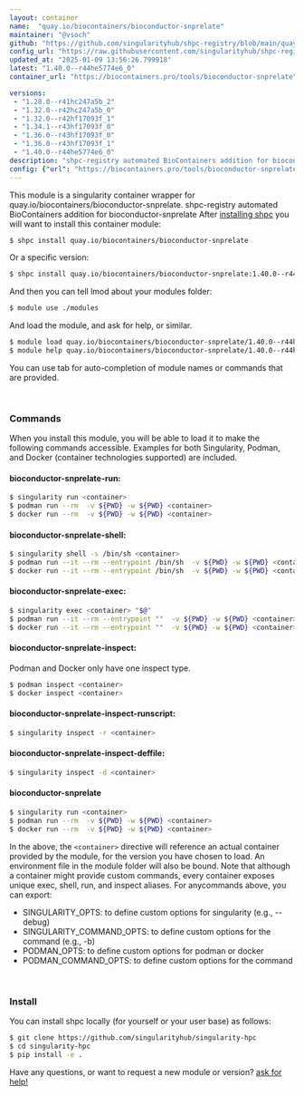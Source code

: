 ```yaml
---
layout: container
name:  "quay.io/biocontainers/bioconductor-snprelate"
maintainer: "@vsoch"
github: "https://github.com/singularityhub/shpc-registry/blob/main/quay.io/biocontainers/bioconductor-snprelate/container.yaml"
config_url: "https://raw.githubusercontent.com/singularityhub/shpc-registry/main/quay.io/biocontainers/bioconductor-snprelate/container.yaml"
updated_at: "2025-01-09 13:56:26.799918"
latest: "1.40.0--r44he5774e6_0"
container_url: "https://biocontainers.pro/tools/bioconductor-snprelate"

versions:
 - "1.28.0--r41hc247a5b_2"
 - "1.32.0--r42hc247a5b_0"
 - "1.32.0--r42hf17093f_1"
 - "1.34.1--r43hf17093f_0"
 - "1.36.0--r43hf17093f_0"
 - "1.36.0--r43hf17093f_1"
 - "1.40.0--r44he5774e6_0"
description: "shpc-registry automated BioContainers addition for bioconductor-snprelate"
config: {"url": "https://biocontainers.pro/tools/bioconductor-snprelate", "maintainer": "@vsoch", "description": "shpc-registry automated BioContainers addition for bioconductor-snprelate", "latest": {"1.40.0--r44he5774e6_0": "sha256:7a3ace2612d7c889a128aa22e7bcb709d9a0541778c7aa7b494e0fee115afa1b"}, "tags": {"1.28.0--r41hc247a5b_2": "sha256:a0c466bb78c868af1fa6d89a4d565fc75f8796aeb93042504e76e052eabffc4d", "1.32.0--r42hc247a5b_0": "sha256:8aba675bf147fd27d5372ed9c4ad8acbd8068a6ef6631b3b39a5c18c6a941618", "1.32.0--r42hf17093f_1": "sha256:501b57a37529f089852dc59387c09235837a6474c1ed6996853243385c8f160f", "1.34.1--r43hf17093f_0": "sha256:e26bebb203bd0ec0dbea4d5ea1eff197a34ec0710f8c399fad535893ebbdf737", "1.36.0--r43hf17093f_0": "sha256:4c842765a72d09c9d2c4eb3f116bc3fe4b84713e006acc86be0ee8d2cb0a82d9", "1.36.0--r43hf17093f_1": "sha256:ec023a6adefe2f6aac3df0d212e4f5a500fe02c5ef5d105af50c3ec87bcd50c7", "1.40.0--r44he5774e6_0": "sha256:7a3ace2612d7c889a128aa22e7bcb709d9a0541778c7aa7b494e0fee115afa1b"}, "docker": "quay.io/biocontainers/bioconductor-snprelate"}
---
```


This module is a singularity container wrapper for quay.io/biocontainers/bioconductor-snprelate.
shpc-registry automated BioContainers addition for bioconductor-snprelate
After [installing shpc](#install) you will want to install this container module:


```bash
$ shpc install quay.io/biocontainers/bioconductor-snprelate
```

Or a specific version:

```bash
$ shpc install quay.io/biocontainers/bioconductor-snprelate:1.40.0--r44he5774e6_0
```

And then you can tell lmod about your modules folder:

```bash
$ module use ./modules
```

And load the module, and ask for help, or similar.

```bash
$ module load quay.io/biocontainers/bioconductor-snprelate/1.40.0--r44he5774e6_0
$ module help quay.io/biocontainers/bioconductor-snprelate/1.40.0--r44he5774e6_0
```

You can use tab for auto-completion of module names or commands that are provided.

<br>

### Commands

When you install this module, you will be able to load it to make the following commands accessible.
Examples for both Singularity, Podman, and Docker (container technologies supported) are included.

#### bioconductor-snprelate-run:

```bash
$ singularity run <container>
$ podman run --rm  -v ${PWD} -w ${PWD} <container>
$ docker run --rm  -v ${PWD} -w ${PWD} <container>
```

#### bioconductor-snprelate-shell:

```bash
$ singularity shell -s /bin/sh <container>
$ podman run --it --rm --entrypoint /bin/sh  -v ${PWD} -w ${PWD} <container>
$ docker run --it --rm --entrypoint /bin/sh  -v ${PWD} -w ${PWD} <container>
```

#### bioconductor-snprelate-exec:

```bash
$ singularity exec <container> "$@"
$ podman run --it --rm --entrypoint ""  -v ${PWD} -w ${PWD} <container> "$@"
$ docker run --it --rm --entrypoint ""  -v ${PWD} -w ${PWD} <container> "$@"
```

#### bioconductor-snprelate-inspect:

Podman and Docker only have one inspect type.

```bash
$ podman inspect <container>
$ docker inspect <container>
```

#### bioconductor-snprelate-inspect-runscript:

```bash
$ singularity inspect -r <container>
```

#### bioconductor-snprelate-inspect-deffile:

```bash
$ singularity inspect -d <container>
```



#### bioconductor-snprelate

```bash
$ singularity run <container>
$ podman run --rm  -v ${PWD} -w ${PWD} <container>
$ docker run --rm  -v ${PWD} -w ${PWD} <container>
```


In the above, the `<container>` directive will reference an actual container provided
by the module, for the version you have chosen to load. An environment file in the
module folder will also be bound. Note that although a container
might provide custom commands, every container exposes unique exec, shell, run, and
inspect aliases. For anycommands above, you can export:

 - SINGULARITY_OPTS: to define custom options for singularity (e.g., --debug)
 - SINGULARITY_COMMAND_OPTS: to define custom options for the command (e.g., -b)
 - PODMAN_OPTS: to define custom options for podman or docker
 - PODMAN_COMMAND_OPTS: to define custom options for the command

<br>

### Install

You can install shpc locally (for yourself or your user base) as follows:

```bash
$ git clone https://github.com/singularityhub/singularity-hpc
$ cd singularity-hpc
$ pip install -e .
```

Have any questions, or want to request a new module or version? [ask for help!](https://github.com/singularityhub/singularity-hpc/issues)